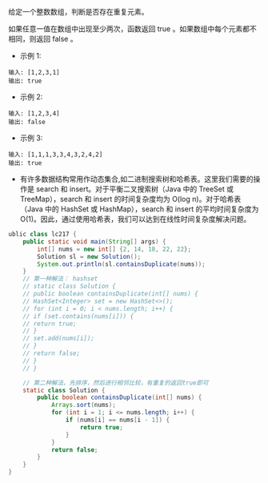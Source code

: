 给定一个整数数组，判断是否存在重复元素。

如果任意一值在数组中出现至少两次，函数返回 true 。如果数组中每个元素都不相同，则返回 false 。

* 示例 1:
```
输入: [1,2,3,1]
输出: true
```
* 示例 2:
```
输入: [1,2,3,4]
输出: false
```
* 示例 3:
```
输入: [1,1,1,3,3,4,3,2,4,2]
输出: true
```
* 有许多数据结构常用作动态集合,如二进制搜索树和哈希表。这里我们需要的操作是 search 和 insert。对于平衡二叉搜索树（Java 中的 TreeSet 或 TreeMap），search 和 insert 的时间复杂度均为 O(log n)。对于哈希表（Java 中的 HashSet 或 HashMap），search 和 insert 的平均时间复杂度为 O(1)。因此，通过使用哈希表，我们可以达到在线性时间复杂度解决问题。


```java
ublic class lc217 {
    public static void main(String[] args) {
        int[] nums = new int[] {2, 14, 18, 22, 22};
        Solution sl = new Solution();
        System.out.println(sl.containsDuplicate(nums));
    }
    // 第一种解法： hashset
    // static class Solution {
    // public boolean containsDuplicate(int[] nums) {
    // HashSet<Integer> set = new HashSet<>();
    // for (int i = 0; i < nums.length; i++) {
    // if (set.contains(nums[i])) {
    // return true;
    // }
    // set.add(nums[i]);
    // }
    // return false;
    // }
    // }

    // 第二种解法，先排序，然后进行相邻比较，有重复的返回true即可
    static class Solution {
        public boolean containsDuplicate(int[] nums) {
            Arrays.sort(nums);
            for (int i = 1; i <= nums.length; i++) {
                if (nums[i] == nums[i - 1]) {
                    return true;
                }
            }
            return false;
        }
    }
}
```
